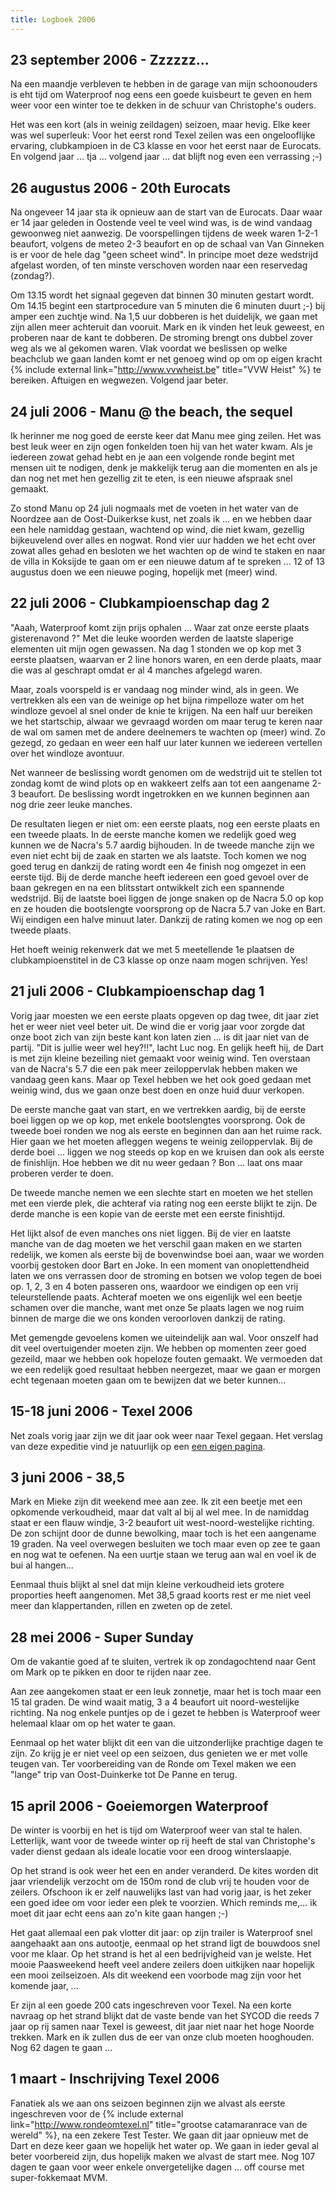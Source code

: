 ```yaml
---
title: Logboek 2006
---
```


## 23 september 2006 - Zzzzzz...

Na een maandje verbleven te hebben in de garage van mijn schoonouders is eht tijd om Waterproof nog eens een goede kuisbeurt te geven en hem weer voor een winter toe te dekken in de schuur van Christophe's ouders.

Het was een kort (als in weinig zeildagen) seizoen, maar hevig. Elke keer was wel superleuk: Voor het eerst rond Texel zeilen was een ongelooflijke ervaring, clubkampioen in de C3 klasse en voor het eerst naar de Eurocats. En volgend jaar ... tja ... volgend jaar ... dat blijft nog even een verrassing ;-)

## 26 augustus 2006 - 20th Eurocats

Na ongeveer 14 jaar sta ik opnieuw aan de start van de Eurocats. Daar waar er 14 jaar geleden in Oostende veel te veel wind was, is de wind vandaag gewoonweg niet aanwezig. De voorspellingen tijdens de week waren 1-2-1 beaufort, volgens de meteo 2-3 beaufort en op de schaal van Van Ginneken is er voor de hele dag "geen scheet wind". In principe moet deze wedstrijd afgelast worden, of ten minste verschoven worden naar een reservedag (zondag?).

Om 13.15 wordt het signaal gegeven dat binnen 30 minuten gestart wordt. Om 14.15 begint een startprocedure van 5 minuten die 6 minuten duurt ;-) bij amper een zuchtje wind. Na 1,5 uur dobberen is het duidelijk, we gaan met zijn allen meer achteruit dan vooruit. Mark en ik vinden het leuk geweest, en proberen naar de kant te dobberen. De stroming brengt ons dubbel zover weg als we al gekomen waren. Vlak voordat we beslissen op welke beachclub we gaan landen komt er net genoeg wind op om op eigen kracht {% include external link="http://www.vvwheist.be" title="VVW Heist" %} te bereiken. Aftuigen en wegwezen. Volgend jaar beter.

## 24 juli 2006 - Manu @ the beach, the sequel

Ik herinner me nog goed de eerste keer dat Manu mee ging zeilen. Het was best leuk weer en zijn ogen fonkelden toen hij van het water kwam. Als je iedereen zowat gehad hebt en je aan een volgende ronde begint met mensen uit te nodigen, denk je makkelijk terug aan die momenten en als je dan nog net met hen gezellig zit te eten, is een nieuwe afspraak snel gemaakt.

Zo stond Manu op 24 juli nogmaals met de voeten in het water van de Noordzee aan de Oost-Duikerkse kust, net zoals ik ... en we hebben daar een hele namiddag gestaan, wachtend op wind, die niet kwam, gezellig bijkeuvelend over alles en nogwat. Rond vier uur hadden we het echt over zowat alles gehad en besloten we het wachten op de wind te staken en naar de villa in Koksijde te gaan om er een nieuwe datum af te spreken ... 12 of 13 augustus doen we een nieuwe poging, hopelijk met (meer) wind.

## 22 juli 2006 - Clubkampioenschap dag 2

"Aaah, Waterproof komt zijn prijs ophalen ... Waar zat onze eerste plaats gisterenavond ?" Met die leuke woorden werden de laatste slaperige elementen uit mijn ogen gewassen. Na dag 1 stonden we op kop met 3 eerste plaatsen, waarvan er 2 line honors waren, en een derde plaats, maar die was al geschrapt omdat er al 4 manches afgelegd waren.

Maar, zoals voorspeld is er vandaag nog minder wind, als in geen. We vertrekken als een van de weinige op het bijna rimpelloze water om het windloze gevoel al snel onder de knie te krijgen. Na een half uur bereiken we het startschip, alwaar we gevraagd worden om maar terug te keren naar de wal om samen met de andere deelnemers te wachten op (meer) wind. Zo gezegd, zo gedaan en weer een half uur later kunnen we iedereen vertellen over het windloze avontuur.

Net wanneer de beslissing wordt genomen om de wedstrijd uit te stellen tot zondag komt de wind plots op en wakkeert zelfs aan tot een aangename 2-3 beaufort. De beslissing wordt ingetrokken en we kunnen beginnen aan nog drie zeer leuke manches.

De resultaten liegen er niet om: een eerste plaats, nog een eerste plaats en een tweede plaats. In de eerste manche komen we redelijk goed weg kunnen we de Nacra's 5.7 aardig bijhouden. In de tweede manche zijn we even niet echt bij de zaak en starten we als laatste. Toch komen we nog goed terug en dankzij de rating wordt een 4e finish nog omgezet in een eerste tijd. Bij de derde manche heeft iedereen een goed gevoel over de baan gekregen en na een blitsstart ontwikkelt zich een spannende wedstrijd. Bij de laatste boei liggen de jonge snaken op de Nacra 5.0 op kop en ze houden die bootslengte voorsprong op de Nacra 5.7 van Joke en Bart. Wij eindigen een halve minuut later. Dankzij de rating komen we nog op een tweede plaats.

Het hoeft weinig rekenwerk dat we met 5 meetellende 1e plaatsen de clubkampioenstitel in de C3 klasse op onze naam mogen schrijven. Yes!

## 21 juli 2006 - Clubkampioenschap dag 1

Vorig jaar moesten we een eerste plaats opgeven op dag twee, dit jaar ziet het er weer niet veel beter uit. De wind die er vorig jaar voor zorgde dat onze boot zich van zijn beste kant kon laten zien ... is dit jaar niet van de partij. "Dit is jullie weer wel hey?!!", lacht Luc nog. En gelijk heeft hij, de Dart is met zijn kleine bezeiling niet gemaakt voor weinig wind. Ten overstaan van de Nacra's 5.7 die een pak meer zeiloppervlak hebben maken we vandaag geen kans. Maar op Texel hebben we het ook goed gedaan met weinig wind, dus we gaan onze best doen en onze huid duur verkopen.

De eerste manche gaat van start, en we vertrekken aardig, bij de eerste boei liggen op we op kop, met enkele bootslengtes voorsprong. Ook de tweede boei ronden we nog als eerste en beginnen dan aan het ruime rack. Hier gaan we het moeten afleggen wegens te weinig zeiloppervlak. Bij de derde boei ... liggen we nog steeds op kop en we kruisen dan ook als eerste de finishlijn. Hoe hebben we dit nu weer gedaan ? Bon ... laat ons maar proberen verder te doen. 

De tweede manche nemen we een slechte start en moeten we het stellen met een vierde plek, die achteraf via rating nog een eerste blijkt te zijn. De derde manche is een kopie van de eerste met een eerste finishtijd. 

Het lijkt alsof de even manches ons niet liggen. Bij de vier en laatste manche van de dag moeten we het verschil gaan maken en we starten redelijk, we komen als eerste bij de bovenwindse boei aan, waar we worden voorbij gestoken door Bart en Joke. In een moment van onoplettendheid laten we ons verrassen door de stroming en botsen we volop tegen de boei op. 1, 2, 3 en 4 boten passeren ons, waardoor we eindigen op een vrij teleurstellende paats. Achteraf moeten we ons eigenlijk wel een beetje schamen over die manche, want  met onze 5e plaats lagen we nog ruim binnen de marge die we ons konden veroorloven dankzij de rating.

Met gemengde gevoelens komen we uiteindelijk aan wal. Voor onszelf had dit veel overtuigender moeten zijn. We hebben op momenten zeer goed gezeild, maar we hebben ook hopeloze fouten gemaakt. We vermoeden dat we een redelijk goed resultaat hebben neergezet, maar we gaan er morgen echt tegenaan moeten gaan om te bewijzen dat we beter kunnen...

## 15-18 juni 2006 - Texel 2006

Net zoals vorig jaar zijn we dit jaar ook weer naar Texel gegaan. Het verslag van deze expeditie vind je natuurlijk op een [een eigen pagina](/zeilen/Texel_2006.html).

## 3 juni 2006 - 38,5

Mark en Mieke zijn dit weekend mee aan zee. Ik zit een beetje met een opkomende verkoudheid, maar dat valt al bij al wel mee. In de namiddag staat er een flauw windje, 3-2 beaufort uit west-noord-westelijke richting. De zon schijnt door de dunne bewolking, maar toch is het een aangename 19 graden. Na veel overwegen besluiten we toch maar even op zee te gaan en nog wat te oefenen. Na een uurtje staan we terug aan wal en voel ik de bui al hangen...

Eenmaal thuis blijkt al snel dat mijn kleine verkoudheid iets grotere proporties heeft aangenomen. Met 38,5 graad koorts rest er me niet veel meer dan klappertanden, rillen en zweten op de zetel.

## 28 mei 2006 - Super Sunday

Om de vakantie goed af te sluiten, vertrek ik op zondagochtend naar Gent om Mark op te pikken en door te rijden naar zee. 

Aan zee aangekomen staat er een leuk zonnetje, maar het is toch maar een 15 tal graden. De wind waait matig, 3 a 4 beaufort uit noord-westelijke richting. Na nog enkele puntjes op de i gezet te hebben is Waterproof weer helemaal klaar om op het water te gaan. 

Eenmaal op het water blijkt dit een van die uitzonderlijke prachtige dagen te zijn. Zo krijg je er niet veel op een seizoen, dus genieten we er met volle teugen van. Ter voorbereiding van de Ronde om Texel maken we een "lange" trip van Oost-Duinkerke tot De Panne en terug.

## 15 april 2006 - Goeiemorgen Waterproof

De winter is voorbij en het is tijd om Waterproof weer van stal te halen. Letterlijk, want voor de tweede winter op rij heeft de stal van Christophe's vader dienst gedaan als ideale locatie voor een droog winterslaapje.

Op het strand is ook weer het een en ander veranderd. De kites worden dit jaar vriendelijk verzocht om de 150m rond de club vrij te houden voor de zeilers. Ofschoon ik er zelf nauwelijks last van had vorig jaar, is het zeker een goed idee om voor ieder een plek te voorzien. Which reminds me,... ik moet dit jaar echt eens aan zo'n kite gaan hangen ;-)

Het gaat allemaal een pak vlotter dit jaar: op zijn trailer is Waterproof snel aangehaakt aan ons autootje, eenmaal op het strand ligt de bouwdoos snel voor me klaar. Op het strand is het al een bedrijvigheid van je welste. Het mooie Paasweekend heeft veel andere zeilers doen uitkijken naar hopelijk een mooi zeilseizoen. Als dit weekend een voorbode mag zijn voor het komende jaar, ...

Er zijn al een goede 200 cats ingeschreven voor Texel. Na een korte navraag op het strand blijkt dat de vaste bende van het SYCOD die reeds 7 jaar op rij samen naar Texel is geweest, dit jaar niet naar het hoge Noorde trekken. Mark en ik zullen dus de eer van onze club moeten hooghouden. Nog 62 dagen te gaan ...

## 1 maart - Inschrijving Texel 2006

Fanatiek als we aan ons seizoen beginnen zijn we alvast als eerste ingeschreven voor de {% include external link="http://www.rondeomtexel.nl" title="grootse catamaranrace van de wereld" %}, na een zekere Test Tester. We gaan dit jaar opnieuw met de Dart en deze keer gaan we hopelijk het water op. We gaan in ieder geval al beter voorbereid zijn, dus hopelijk maken we alvast de start mee. Nog 107 dagen te gaan voor weer enkele onvergetelijke dagen ... off course met super-fokkemaat MVM.

